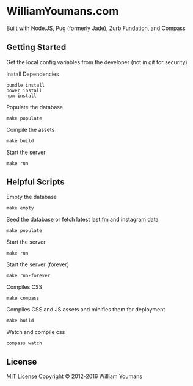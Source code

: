 # WilliamYoumans.com

Built with Node.JS, Pug (formerly Jade), Zurb Fundation, and Compass


## Getting Started

Get the local config variables from the developer (not in git for security)

Install Dependencies
```
bundle install
bower install
npm install
```

Populate the database
```
make populate
```

Compile the assets
```
make build
```

Start the server
```
make run
```

## Helpful Scripts

Empty the database
```
make empty
```

Seed the database or fetch latest last.fm and instagram data
```
make populate
```

Start the server
```
make run
```

Start the server (forever)
```
make run-forever
```

Compiles CSS
```
make compass
```

Compiles CSS and JS assets and minifies them for deployment
```
make build
```

Watch and compile css
```
compass watch
```

## License

[MIT License](http://wy.mit-license.org/)  Copyright © 2012-2016 William Youmans

